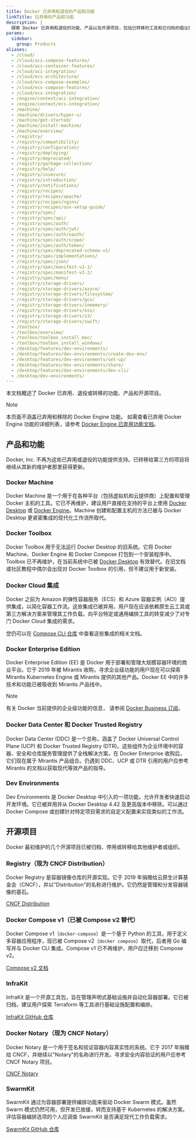 ```yaml
---
title: Docker 已弃用和退役的产品和功能
linkTitle: 已弃用的产品和功能
description: |
  探索 Docker 已弃用和退役的功能、产品以及开源项目，包括已转移的工具和已归档的倡议的详细信息。
params:
  sidebar:
    group: Products
aliases:
  - /cloud/
  - /cloud/aci-compose-features/
  - /cloud/aci-container-features/
  - /cloud/aci-integration/
  - /cloud/ecs-architecture/
  - /cloud/ecs-compose-examples/
  - /cloud/ecs-compose-features/
  - /cloud/ecs-integration/
  - /engine/context/aci-integration/
  - /engine/context/ecs-integration/
  - /machine/
  - /machine/drivers/hyper-v/
  - /machine/get-started/
  - /machine/install-machine/
  - /machine/overview/
  - /registry/
  - /registry/compatibility/
  - /registry/configuration/
  - /registry/deploying/
  - /registry/deprecated/
  - /registry/garbage-collection/
  - /registry/help/
  - /registry/insecure/
  - /registry/introduction/
  - /registry/notifications/
  - /registry/recipes/
  - /registry/recipes/apache/
  - /registry/recipes/nginx/
  - /registry/recipes/osx-setup-guide/
  - /registry/spec/
  - /registry/spec/api/
  - /registry/spec/auth/
  - /registry/spec/auth/jwt/
  - /registry/spec/auth/oauth/
  - /registry/spec/auth/scope/
  - /registry/spec/auth/token/
  - /registry/spec/deprecated-schema-v1/
  - /registry/spec/implementations/
  - /registry/spec/json/
  - /registry/spec/manifest-v2-1/
  - /registry/spec/manifest-v2-2/
  - /registry/spec/menu/
  - /registry/storage-drivers/
  - /registry/storage-drivers/azure/
  - /registry/storage-drivers/filesystem/
  - /registry/storage-drivers/gcs/
  - /registry/storage-drivers/inmemory/
  - /registry/storage-drivers/oss/
  - /registry/storage-drivers/s3/
  - /registry/storage-drivers/swift/
  - /toolbox/
  - /toolbox/overview/
  - /toolbox/toolbox_install_mac/
  - /toolbox/toolbox_install_windows/
  - /desktop/features/dev-environments/
  - /desktop/features/dev-environments/create-dev-env/
  - /desktop/features/dev-environments/set-up/
  - /desktop/features/dev-environments/share/
  - /desktop/features/dev-environments/dev-cli/
  - /desktop/dev-environments/
---
```


本文档概述了 Docker 已弃用、退役或转移的功能、产品和开源项目。

> [!NOTE]
>
> 本页面不涵盖已弃用和移除的 Docker Engine 功能。
> 如需查看已弃用 Docker Engine 功能的详细列表，请参考
> [Docker Engine 已弃用功能文档](/manuals/engine/deprecated.md)。

## 产品和功能

Docker, Inc. 不再为这些已弃用或退役的功能提供支持。已转移给第三方的项目将继续从其新的维护者那里获得更新。

### Docker Machine

Docker Machine 是一个用于在各种平台（包括虚拟机和云提供商）上配置和管理 Docker 主机的工具。它已不再维护，建议用户直接在支持的平台上使用 [Docker Desktop](/manuals/desktop/_index.md) 或 [Docker Engine](/manuals/engine/_index.md)。Machine 创建和配置主机的方法已被与 Docker Desktop 更紧密集成的现代化工作流所取代。

### Docker Toolbox

Docker Toolbox 用于无法运行 Docker Desktop 的旧系统。它将 Docker Machine、Docker Engine 和 Docker Compose 打包到一个安装程序中。Toolbox 已不再维护，在当前系统中已被 [Docker Desktop](/manuals/desktop/_index.md) 有效替代。在旧文档或社区教程中偶尔会出现对 Docker Toolbox 的引用，但不建议用于新安装。

### Docker Cloud 集成

Docker 之前为 Amazon 的弹性容器服务（ECS）和 Azure 容器实例（ACI）提供集成，以简化容器工作流。这些集成已被弃用，用户现在应该依赖原生云工具或第三方解决方案来管理其工作负载。向平台特定或通用编排工具的转变减少了对专门 Docker Cloud 集成的需求。

您仍可以在 [Compose CLI 仓库](https://github.com/docker-archive/compose-cli/tree/main/docs) 中查看这些集成的相关文档。

### Docker Enterprise Edition

Docker Enterprise Edition (EE) 是 Docker 用于部署和管理大规模容器环境的商业平台。它于 2019 年被 Mirantis 收购，寻求企业级功能的用户现在可以探索 Mirantis Kubernetes Engine 或 Mirantis 提供的其他产品。Docker EE 中的许多技术和功能已被吸收到 Mirantis 产品线中。

> [!NOTE]  
> 有关 Docker 当前提供的企业级功能的信息，
> 请参阅 [Docker Business 订阅](/manuals/subscription/details.md#docker-business)。

### Docker Data Center 和 Docker Trusted Registry

Docker Data Center (DDC) 是一个总称，涵盖了 Docker Universal Control Plane (UCP) 和 Docker Trusted Registry (DTR)。这些组件为企业环境中的容器、安全和仓库服务管理提供了全栈解决方案。在 Docker Enterprise 收购后，它们现在属于 Mirantis 产品组合。仍遇到 DDC、UCP 或 DTR 引用的用户应参考 Mirantis 的文档以获取现代等效产品的指导。

### Dev Environments

Dev Environments 是 Docker Desktop 中引入的一项功能，允许开发者快速启动开发环境。它已被弃用并从 Docker Desktop 4.42 及更高版本中移除。可以通过 Docker Compose 或创建针对特定项目需求的自定义配置来实现类似的工作流。

## 开源项目

Docker 最初维护的几个开源项目已被归档、停用或转移给其他维护者或组织。

### Registry（现为 CNCF Distribution）

Docker Registry 是容器镜像仓库的开源实现。它于 2019 年捐赠给云原生计算基金会（CNCF），并以"Distribution"的名称进行维护。它仍然是管理和分发容器镜像的基石。

[CNCF Distribution](https://github.com/distribution/distribution)

### Docker Compose v1（已被 Compose v2 替代）

Docker Compose v1（`docker-compose`）是一个基于 Python 的工具，用于定义多容器应用程序，现已被 Compose v2（`docker compose`）取代，后者用 Go 编写并与 Docker CLI 集成。Compose v1 已不再维护，用户应迁移到 Compose v2。

[Compose v2 文档](/manuals/compose/_index.md)

### InfraKit

InfraKit 是一个开源工具包，旨在管理声明式基础设施并自动化容器部署。它已被归档，建议用户探索 Terraform 等工具进行基础设施配置和编排。

[InfraKit GitHub 仓库](https://github.com/docker/infrakit)

### Docker Notary（现为 CNCF Notary）

Docker Notary 是一个用于签名和验证容器内容真实性的系统。它于 2017 年捐赠给 CNCF，并继续以"Notary"的名称进行开发。寻求安全内容验证的用户应参考 CNCF Notary 项目。

[CNCF Notary](https://github.com/notaryproject/notary)

### SwarmKit

SwarmKit 通过为容器部署提供编排功能来驱动 Docker Swarm 模式。虽然 Swarm 模式仍然可用，但开发已放缓，转而支持基于 Kubernetes 的解决方案。评估容器编排选项的个人应调查 SwarmKit 是否满足现代工作负载需求。

[SwarmKit GitHub 仓库](https://github.com/docker/swarmkit)
